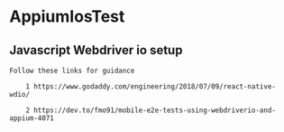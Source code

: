 # AppiumIosTest

  ## Javascript Webdriver io setup
  
  ```
 Follow these links for guidance
      
      1 https://www.godaddy.com/engineering/2018/07/09/react-native-wdio/
        
      2 https://dev.to/fmo91/mobile-e2e-tests-using-webdriverio-and-appium-4071
  ```
    


